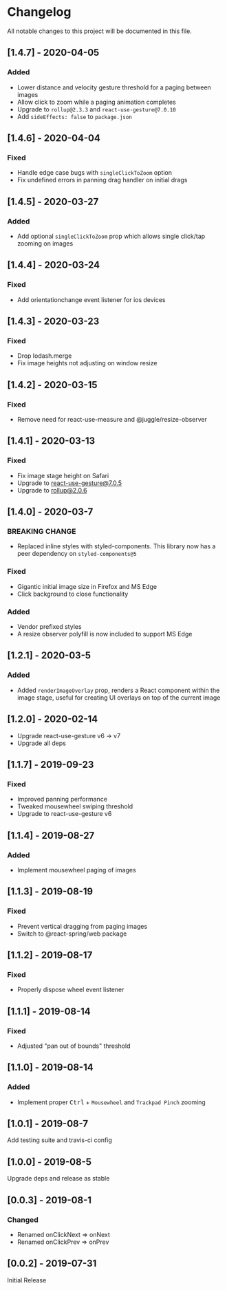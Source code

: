 # Changelog

All notable changes to this project will be documented in this file.

## [1.4.7] - 2020-04-05

### Added

-   Lower distance and velocity gesture threshold for a paging between images
-   Allow click to zoom while a paging animation completes
-   Upgrade to `rollup@2.3.3` and `react-use-gesture@7.0.10`
-   Add `sideEffects: false` to `package.json`

## [1.4.6] - 2020-04-04

### Fixed

-   Handle edge case bugs with `singleClickToZoom` option
-   Fix undefined errors in panning drag handler on initial drags

## [1.4.5] - 2020-03-27

### Added

-   Add optional `singleClickToZoom` prop which allows single click/tap zooming on images

## [1.4.4] - 2020-03-24

### Fixed

-   Add orientationchange event listener for ios devices

## [1.4.3] - 2020-03-23

### Fixed

-   Drop lodash.merge
-   Fix image heights not adjusting on window resize

## [1.4.2] - 2020-03-15

### Fixed

-   Remove need for react-use-measure and @juggle/resize-observer

## [1.4.1] - 2020-03-13

### Fixed

-   Fix image stage height on Safari
-   Upgrade to react-use-gesture@7.0.5
-   Upgrade to rollup@2.0.6

## [1.4.0] - 2020-03-7

### BREAKING CHANGE

-   Replaced inline styles with styled-components. This library now has a peer dependency on `styled-components@5`

### Fixed

-   Gigantic initial image size in Firefox and MS Edge
-   Click background to close functionality

### Added

-   Vendor prefixed styles
-   A resize observer polyfill is now included to support MS Edge

## [1.2.1] - 2020-03-5

### Added

-   Added `renderImageOverlay` prop, renders a React component within the image stage, useful for creating UI overlays on top of the current image

## [1.2.0] - 2020-02-14

-   Upgrade react-use-gesture v6 -> v7
-   Upgrade all deps

## [1.1.7] - 2019-09-23

### Fixed

-   Improved panning performance
-   Tweaked mousewheel swiping threshold
-   Upgrade to react-use-gesture v6

## [1.1.4] - 2019-08-27

### Added

-   Implement mousewheel paging of images

## [1.1.3] - 2019-08-19

### Fixed

-   Prevent vertical dragging from paging images
-   Switch to @react-spring/web package

## [1.1.2] - 2019-08-17

### Fixed

-   Properly dispose wheel event listener

## [1.1.1] - 2019-08-14

### Fixed

-   Adjusted "pan out of bounds" threshold

## [1.1.0] - 2019-08-14

### Added

-   Implement proper <kbd>Ctrl</kbd> + `Mousewheel` and `Trackpad Pinch` zooming

## [1.0.1] - 2019-08-7

Add testing suite and travis-ci config

## [1.0.0] - 2019-08-5

Upgrade deps and release as stable

## [0.0.3] - 2019-08-1

### Changed

-   Renamed onClickNext => onNext
-   Renamed onClickPrev => onPrev

## [0.0.2] - 2019-07-31

Initial Release
